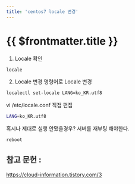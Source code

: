 ```yaml
---
title: 'centos7 locale 변경'
---
```


# {{ $frontmatter.title }}



1. Locale 확인

```bash
locale
```

2. Locale 변경
명령어로 Locale 변경

```bash
localectl set-locale LANG=ko_KR.utf8
```



vi /etc/locale.conf  직접 편집

```bash
LANG=ko_KR.utf8
```



혹시나 제대로 실행 안됐을경우?
서버를 재부팅 해야한다.



```bash
reboot
```





## 참고 문헌 :

https://cloud-information.tistory.com/3